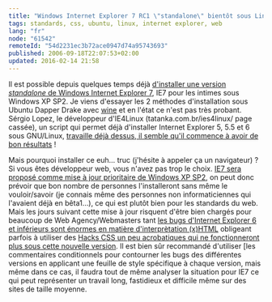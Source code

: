 ```yaml
---
title: "Windows Internet Explorer 7 RC1 \"standalone\" bientôt sous Linux"
tags: standards, css, ubuntu, linux, internet explorer, web
lang: "fr"
node: "61542"
remoteId: "54d2231ec3b72ace0947d74a95743693"
published: 2006-09-18T22:07:53+02:00
updated: 2016-02-14 21:58
---
```

 
Il est possible depuis quelques temps déjà [d'installer une version *standalone*
de Windows Internet Explorer 7](http://tredosoft.com/IE7_standalone), IE7 pour
les intimes sous Windows XP SP2. Je viens d'essayer les 2 méthodes
d'installation sous Ubuntu Dapper Drake avec
[wine](http://pwet.fr/man/linux/commandes/wine) et en l'état ce n'est pas très
probant. Sérgio
Lopez, le
développeur d'IE4Linux (tatanka.com.br/ies4linux/ page cassée), un script qui
permet déjà d'installer Internet Explorer 5, 5.5 et 6 sous GNU/Linux, [travaille
déjà dessus, il semble qu'il commence à avoir de bon
résultats](http://www.tatanka.com.br/ies4linux/news/28) !

 
Mais pourquoi installer ce euh… truc (j'hésite à appeler ça un navigateur) ?
Si vous êtes développeur web, vous n'avez pas trop le choix. [IE7 sera proposé
comme mise à jour prioritaire de Windows XP
SP2](http://blogs.msdn.com/ie/archive/2006/07/26/678149.aspx), on peut donc
prévoir que bon nombre de personnes l'installeront sans même le vouloir/savoir
(je connais même des personnes non informaticiennes qui l'avaient déjà en
bêta1…), ce qui est plutôt bien pour les standards du web. Mais les jours
suivant cette mise à jour risquent d'être bien chargés pour beaucoup de Web
Agency/Webmasters tant [les bugs d'Internet Explorer 6 et inférieurs sont
énormes en matière d'interprètation
(x)HTML](http://www.positioniseverything.net/explorer.html) obligeant parfois à
utiliser des [Hacks CSS un peu acrobatiques qui ne fonctionneront plus sous
cette nouvelle
version](http://www.positioniseverything.net/articles/ie7-dehacker.html). Il est
bien sûr recommandé d'utiliser [les commentaires conditionnels pour contourner
les bugs des différentes versions en applicant une feuille de style spécifique à
chaque version, mais même dans ce cas, il faudra tout de même analyser la
situation pour IE7 ce qui peut représenter un travail long, fastidieux et
difficile même sur des sites de taille moyenne.
